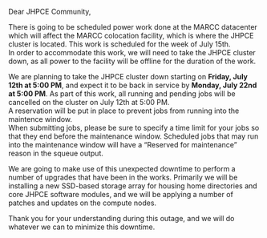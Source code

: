Dear JHPCE Community,
 
There is going to be scheduled power work done at the MARCC datacenter which will affect the MARCC colocation facility,
which is where the JHPCE cluster is located. This work is scheduled for the week of July 15th.  
In order to accommodate this work, we will need to take the JHPCE cluster down, 
as all power to the facility will be offline for the duration of the work. 
 
We are planning to take the JHPCE cluster down starting on **Friday, July 12th at 5:00 PM**, 
and expect it to be back in service by **Monday, July 22nd at 5:00 PM**. As part of this work, 
all running and pending jobs will be cancelled on the cluster on July 12th at 5:00 PM.  
A reservation will be put in place to prevent jobs from running into the maintence window.  
When submitting jobs, please be sure to specify a time limit for your jobs so that they end before the maintenance window. 
Scheduled jobs that may run into the maintenance window will have a “Reserved for maintenance” reason in the squeue output.
 
We are going to make use of this unexpected downtime to perform a number of upgrades that have been in the works.
Primarily we will be installing a new SSD-based storage array for housing home directories and core JHPCE software modules,
and we will be applying a number of patches and updates on the compute nodes.
 
Thank you for your understanding during this outage, and we will do whatever we can to minimize this downtime.
 
